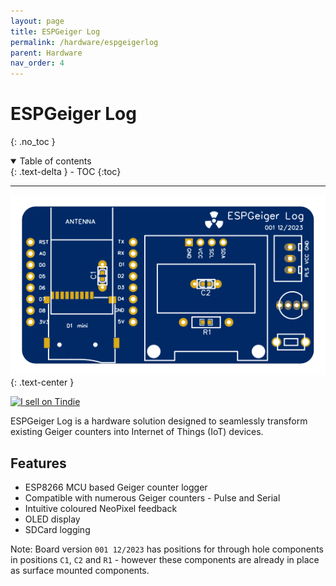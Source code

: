```yaml
---
layout: page
title: ESPGeiger Log
permalink: /hardware/espgeigerlog
parent: Hardware
nav_order: 4
---
```

<style>
#espghwimg {
  width: 100%;
  max-height: 300px;
}
</style>

# ESPGeiger Log
{: .no_toc }

<details open markdown="block">
  <summary>
    Table of contents
  </summary>
  {: .text-delta }
- TOC
{:toc}
</details>

---

<img id="espghwimg" src="../img/ESPGeiger-Log-v1.svg" alt="ESPGeiger Log board">
{: .text-center }

<a href="https://www.tindie.com/stores/espgeiger/?ref=offsite_badges&utm_source=sellers_paulstead&utm_medium=badges&utm_campaign=badge_medium"><img src="https://d2ss6ovg47m0r5.cloudfront.net/badges/tindie-mediums.png" alt="I sell on Tindie" width="150" height="78"></a>

ESPGeiger Log is a hardware solution designed to seamlessly transform existing Geiger counters into Internet of Things (IoT) devices.

## Features

- ESP8266 MCU based Geiger counter logger
- Compatible with numerous Geiger counters - Pulse and Serial
- Intuitive coloured NeoPixel feedback
- OLED display
- SDCard logging

Note: Board version `001 12/2023` has positions for through hole components in positions `C1`, `C2` and `R1` - however these components are already in place as surface mounted components.